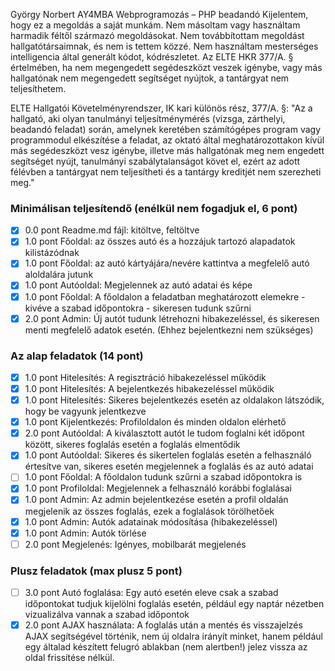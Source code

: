 György Norbert
AY4MBA
Webprogramozás – PHP beadandó
Kijelentem, hogy ez a megoldás a saját munkám. Nem másoltam vagy használtam harmadik féltől származó megoldásokat. Nem továbbítottam megoldást hallgatótársaimnak, és nem is tettem közzé. Nem használtam mesterséges intelligencia által generált kódot, kódrészletet. Az ELTE HKR 377/A. § értelmében, ha nem megengedett segédeszközt veszek igénybe, vagy más hallgatónak nem megengedett segítséget nyújtok, a tantárgyat nem teljesíthetem.

ELTE Hallgatói Követelményrendszer, IK kari különös rész, 377/A. §: "Az a hallgató, aki olyan tanulmányi teljesítménymérés (vizsga, zárthelyi, beadandó feladat) során, amelynek keretében számítógépes program vagy programmodul elkészítése a feladat, az oktató által meghatározottakon kívül más segédeszközt vesz igénybe, illetve más hallgatónak meg nem engedett segítséget nyújt, tanulmányi szabálytalanságot követ el, ezért az adott félévben a tantárgyat nem teljesítheti és a tantárgy kreditjét nem szerezheti meg."

### Minimálisan teljesítendő (enélkül nem fogadjuk el, 6 pont) 
- [x] 0.0 pont Readme.md fájl: kitöltve, feltöltve 
- [x] 1.0 pont Főoldal: az összes autó és a hozzájuk tartozó alapadatok kilistázódnak 
- [x] 1.0 pont Főoldal: az autó kártyájára/nevére kattintva a megfelelő autó aloldalára jutunk 
- [x] 1.0 pont Autóoldal: Megjelennek az autó adatai és képe 
- [x] 1.0 pont Főoldal: A főoldalon a feladatban meghatározott elemekre - kivéve a szabad időpontokra - sikeresen tudunk szűrni 
- [x] 2.0 pont Admin: Új autót tudunk létrehozni hibakezeléssel, és sikeresen menti megfelelő adatok esetén. (Ehhez bejelentkezni nem szükséges) 

### Az alap feladatok (14 pont) 
- [x] 1.0 pont Hitelesítés: A regisztráció hibakezeléssel működik 
- [x] 1.0 pont Hitelesítés: A bejelentkezés hibakezeléssel működik 
- [x] 1.0 pont Hitelesítés: Sikeres bejelentkezés esetén az oldalakon látszódik, hogy be vagyunk jelentkezve 
- [x] 1.0 pont Kijelentkezés: Profiloldalon és minden oldalon elérhető 
- [x] 2.0 pont Autóoldal: A kiválasztott autót le tudom foglalni két időpont között, sikeres foglalás esetén a foglalás elmentődik 
- [x] 1.0 pont Autóoldal: Sikeres és sikertelen foglalás esetén a felhasználó értesítve van, sikeres esetén megjelennek a foglalás és az autó adatai 
- [ ] 1.0 pont Főoldal: A főoldalon tudunk szűrni a szabad időpontokra is 
- [x] 1.0 pont Profiloldal: Megjelennek a felhasználó korábbi foglalásai 
- [x] 1.0 pont Admin: Az admin bejelentkezése esetén a profil oldalán megjelenik az összes foglalás, ezek a foglalások törölhetőek 
- [x] 1.0 pont Admin: Autók adatainak módosítása (hibakezeléssel) 
- [x] 1.0 pont Admin: Autók törlése 
- [ ] 2.0 pont Megjelenés: Igényes, mobilbarát megjelenés 

### Plusz feladatok (max plusz 5 pont) 
- [ ] 3.0 pont Autó foglalása: Egy autó esetén eleve csak a szabad időpontokat tudjuk kijelölni foglalás esetén, például egy naptár nézetben vizualizálva vannak a szabad időpontok 
- [x] 2.0 pont AJAX használata: A foglalás után a mentés és visszajelzés AJAX segítségével történik, nem új oldalra irányít minket, hanem például egy általad készített felugró ablakban (nem alertben!) jelez vissza az oldal frissítése nélkül.